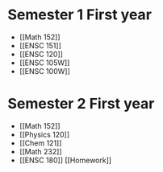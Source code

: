 
# Semester 1 First year
- [[Math 152]]
- [[ENSC 151]]
- [[ENSC 120]]
- [[ENSC 105W]]
- [[ENSC 100W]]

# Semester 2 First year
- [[Math 152]]
- [[Physics 120]]
- [[Chem 121]]
- [[Math 232]]
- [[ENSC 180]]
[[Homework]]


